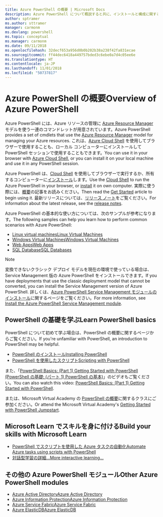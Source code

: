 ```yaml
---
title: Azure PowerShell の概要 | Microsoft Docs
description: Azure PowerShell について概説すると共に、インストールと構成に関するページへのリンクを紹介します。
author: sptramer
ms.author: sttramer
manager: carmonm
ms.devlang: powershell
ms.topic: conceptual
ms.manager: carmonm
ms.date: 09/11/2018
ms.openlocfilehash: 32decf653a956d0b0b202b38a238f42fa831ecae
ms.sourcegitcommit: ff44dec6418a449757bded3c6ebe0a7d4c05ee6e
ms.translationtype: HT
ms.contentlocale: ja-JP
ms.lasthandoff: 11/01/2018
ms.locfileid: "50737817"
---
```

# <a name="overview-of-azure-powershell"></a><span data-ttu-id="846c7-103">Azure PowerShell の概要</span><span class="sxs-lookup"><span data-stu-id="846c7-103">Overview of Azure PowerShell</span></span>

<span data-ttu-id="846c7-104">Azure PowerShell には、Azure リソースの管理に [Azure Resource Manager](/azure/azure-resource-manager/resource-group-overview) モデルを使う一連のコマンドレットが用意されています。</span><span class="sxs-lookup"><span data-stu-id="846c7-104">Azure PowerShell provides a set of cmdlets that use the [Azure Resource Manager](/azure/azure-resource-manager/resource-group-overview) model for managing your Azure resources.</span></span> <span data-ttu-id="846c7-105">これは、[Azure Cloud Shell](/azure/cloud-shell/overview) を使用してブラウザーで使用することも、ローカル コンピューターにインストールして PowerShell セッションで使用することもできます。</span><span class="sxs-lookup"><span data-stu-id="846c7-105">You can use it in your browser with [Azure Cloud Shell](/azure/cloud-shell/overview), or you can install it on your local machine and use it in any PowerShell session.</span></span>

<span data-ttu-id="846c7-106">Azure PowerShell は、[Cloud Shell](/azure/cloud-shell/overview) を使用してブラウザーで実行するか、所有するコンピューターに[インストール](install-azurerm-ps.md)します。</span><span class="sxs-lookup"><span data-stu-id="846c7-106">Use the [Cloud Shell](/azure/cloud-shell/overview) to run the Azure PowerShell in your browser, or [install](install-azurerm-ps.md) it on own computer.</span></span> <span data-ttu-id="846c7-107">実際に使う際には、[概要](get-started-azureps.md)の記事をお読みください。</span><span class="sxs-lookup"><span data-stu-id="846c7-107">Then read the [Get Started](get-started-azureps.md) article to begin using it.</span></span> <span data-ttu-id="846c7-108">最新リリースについては、[リリース ノート](release-notes-azureps.md)をご覧ください。</span><span class="sxs-lookup"><span data-stu-id="846c7-108">For information about the latest release, see the [release notes](release-notes-azureps.md).</span></span>

<span data-ttu-id="846c7-109">Azure PowerShell の基本的な使い方については、次のサンプルが参考になります。</span><span class="sxs-lookup"><span data-stu-id="846c7-109">The following samples can help you learn how to perform common scenarios with Azure PowerShell:</span></span>

* [<span data-ttu-id="846c7-110">Linux virtual machines</span><span class="sxs-lookup"><span data-stu-id="846c7-110">Linux Virtual Machines</span></span>](/azure/virtual-machines/virtual-machines-linux-powershell-samples?toc=/powershell/azure/toc.json)
* [<span data-ttu-id="846c7-111">Windows Virtual Machines</span><span class="sxs-lookup"><span data-stu-id="846c7-111">Windows Virtual Machines</span></span>](/azure/virtual-machines/virtual-machines-windows-powershell-samples?toc=/powershell/azure/toc.json)
* [<span data-ttu-id="846c7-112">Web Apps</span><span class="sxs-lookup"><span data-stu-id="846c7-112">Web Apps</span></span>](/azure/app-service-web/app-service-powershell-samples?toc=/powershell/azure/toc.json)
* [<span data-ttu-id="846c7-113">SQL Database</span><span class="sxs-lookup"><span data-stu-id="846c7-113">SQL Databases</span></span>](/azure/sql-database/sql-database-powershell-samples?toc=/powershell/azure/toc.json)

> [!NOTE]
> <span data-ttu-id="846c7-114">変換できないクラシック デプロイ モデルを現在の環境で使っている場合は、Service Management 版の Azure PowerShell をインストールできます。</span><span class="sxs-lookup"><span data-stu-id="846c7-114">If you have deployments that use the classic deployment model that cannot be converted, you can install the Service Management version of Azure PowerShell.</span></span> <span data-ttu-id="846c7-115">詳しくは、[Azure PowerShell Service Management モジュールのインストール](/powershell/azure/servicemanagement/install-azure-ps)に関するページをご覧ください。</span><span class="sxs-lookup"><span data-stu-id="846c7-115">For more information, see [Install the Azure PowerShell Service Management module](/powershell/azure/servicemanagement/install-azure-ps).</span></span>

## <a name="learn-powershell-basics"></a><span data-ttu-id="846c7-116">PowerShell の基礎を学ぶ</span><span class="sxs-lookup"><span data-stu-id="846c7-116">Learn PowerShell basics</span></span>

<span data-ttu-id="846c7-117">PowerShell について初めて学ぶ場合は、PowerShell の概要に関するページからご覧ください。</span><span class="sxs-lookup"><span data-stu-id="846c7-117">If you're unfamiliar with PowerShell, an introduction to PowerShell may be helpful.</span></span>

* [<span data-ttu-id="846c7-118">PowerShell のインストール</span><span class="sxs-lookup"><span data-stu-id="846c7-118">Installing PowerShell</span></span>](/powershell/scripting/setup/installing-windows-powershell)
* [<span data-ttu-id="846c7-119">PowerShell を使用したスクリプト</span><span class="sxs-lookup"><span data-stu-id="846c7-119">Scripting with PowerShell</span></span>](/powershell/scripting/powershell-scripting)

<span data-ttu-id="846c7-120">また、「[PowerShell Basics: (Part 1) Getting Started with PowerShell (PowerShell の基礎: (パート 1) PowerShell の基本)](https://channel9.msdn.com/Blogs/Taste-of-Premier/PowerShellBasicsPart1)」のビデオもご覧ください。</span><span class="sxs-lookup"><span data-stu-id="846c7-120">You can also watch this video: [PowerShell Basics: (Part 1) Getting Started with PowerShell](https://channel9.msdn.com/Blogs/Taste-of-Premier/PowerShellBasicsPart1).</span></span>

<span data-ttu-id="846c7-121">または、Microsoft Virtual Academy の [PowerShell の概要](https://mva.microsoft.com/liveevents/powershell-jumpstart)に関するクラスにご参加ください。</span><span class="sxs-lookup"><span data-stu-id="846c7-121">Or attend the Microsoft Virtual Academy's [Getting Started with PowerShell Jumpstart](https://mva.microsoft.com/liveevents/powershell-jumpstart).</span></span>

## <a name="build-your-skills-with-microsoft-learn"></a><span data-ttu-id="846c7-122">Microsoft Learn でスキルを身に付ける</span><span class="sxs-lookup"><span data-stu-id="846c7-122">Build your skills with Microsoft Learn</span></span>

- [<span data-ttu-id="846c7-123">PowerShell でスクリプトを使用した Azure タスクの自動化</span><span class="sxs-lookup"><span data-stu-id="846c7-123">Automate Azure tasks using scripts with PowerShell</span></span>](/learn/modules/automate-azure-tasks-with-powershell/)
- [<span data-ttu-id="846c7-124">対話型学習の詳細...</span><span class="sxs-lookup"><span data-stu-id="846c7-124">More interactive learning...</span></span>](/learn/browse/?term=powershell)

## <a name="other-azure-powershell-modules"></a><span data-ttu-id="846c7-125">その他の Azure PowerShell モジュール</span><span class="sxs-lookup"><span data-stu-id="846c7-125">Other Azure PowerShell modules</span></span>

* [<span data-ttu-id="846c7-126">Azure Active Directory</span><span class="sxs-lookup"><span data-stu-id="846c7-126">Azure Active Directory</span></span>](/powershell/azure/active-directory/)
* [<span data-ttu-id="846c7-127">Azure Information Protection</span><span class="sxs-lookup"><span data-stu-id="846c7-127">Azure Information Protection</span></span>](/powershell/azure/aip/)
* [<span data-ttu-id="846c7-128">Azure Service Fabric</span><span class="sxs-lookup"><span data-stu-id="846c7-128">Azure Service Fabric</span></span>](/powershell/azure/service-fabric/)
* [<span data-ttu-id="846c7-129">Azure ElasticDB</span><span class="sxs-lookup"><span data-stu-id="846c7-129">Azure ElasticDB</span></span>](/powershell/azure/elasticdbjobs/)
